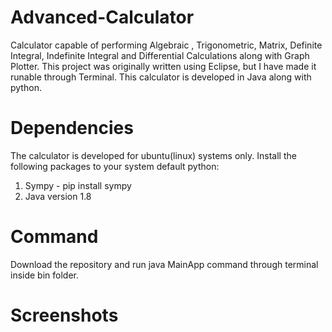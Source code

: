 # Advanced-Calculator
Calculator capable of performing Algebraic , Trigonometric, Matrix, Definite Integral, Indefinite Integral and Differential Calculations along with Graph Plotter. This project was originally written using Eclipse, but I have made it runable through Terminal. This calculator is developed in Java along with python.

# Dependencies
The calculator is developed for ubuntu(linux) systems only. 
Install the following packages to your system default python:
1. Sympy - pip install sympy
2. Java version 1.8

# Command
  Download the repository and run java MainApp command through terminal inside bin folder.
  
# Screenshots

    
